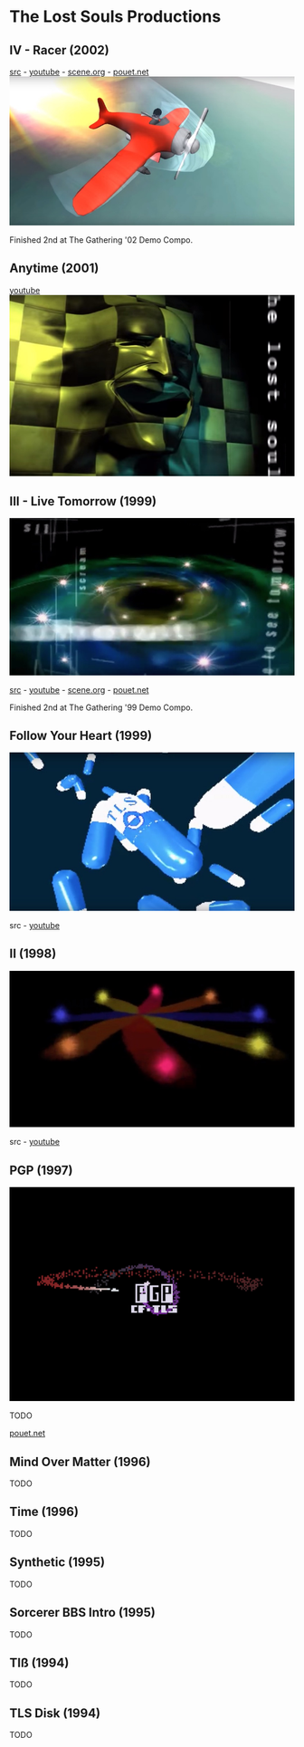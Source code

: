 # The Lost Souls Productions

## IV - Racer (2002)
[src](https://github.com/the-lost-souls/IV) - 
[youtube](https://www.youtube.com/watch?v=mHV_oIYZyEg) - 
[scene.org](https://files.scene.org/view/parties/2002/thegathering02/demo/iv_-_racer_by_tls.zip) - 
[pouet.net](http://www.pouet.net/prod.php?which=5555)
[![screenshot](images/thumbnails/IV.jpg)](https://www.youtube.com/watch?v=mHV_oIYZyEg)


Finished 2nd at The Gathering '02 Demo Compo.

## Anytime (2001)
[youtube](https://www.youtube.com/watch?v=_ubBTbGcLv8)
[![screenshot](images/thumbnails/anytime.jpg)](https://www.youtube.com/watch?v=_ubBTbGcLv8)


## III - Live Tomorrow (1999)
[![screenshot](images/thumbnails/III.jpg)](https://www.youtube.com/watch?v=Rd-w4rKwvr4)

[src](https://github.com/the-lost-souls/III) - 
[youtube](https://www.youtube.com/watch?v=Rd-w4rKwvr4) - 
[scene.org](https://files.scene.org/view/parties/1999/thegathering99/demo/tls_iii.zip) - 
[pouet.net](http://www.pouet.net/prod.php?which=5919)

Finished 2nd at The Gathering '99 Demo Compo.

## Follow Your Heart (1999)
[![screenshot](images/thumbnails/FYH.jpg)](https://www.youtube.com/watch?v=u9j6pc9UeRs)

src - 
[youtube](https://www.youtube.com/watch?v=Rd-w4rKwvr4)

## II (1998)
[![screenshot](images/thumbnails/II.jpg)](https://www.youtube.com/watch?v=SQGvSi6TyXA)

src - 
[youtube](https://www.youtube.com/watch?v=SQGvSi6TyXA)

## PGP (1997)
[![screenshot](images/thumbnails/pgp.gif)](https://www.youtube.com/watch?v=u9j6pc9UeRs)

TODO

[pouet.net](http://www.pouet.net/prod.php?which=15848)

## Mind Over Matter (1996)
TODO

## Time (1996)
TODO

## Synthetic (1995)
TODO

## Sorcerer BBS Intro (1995)
TODO

## TIß (1994)
TODO

## TLS Disk (1994)
TODO


